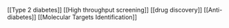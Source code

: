 [[Type 2 diabetes]]
[[High throughput screening]]
[[drug discovery]]
[[Anti-diabetes]]
[[Molecular Targets Identification]]
